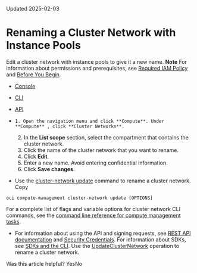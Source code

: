 Updated 2025-02-03
# Renaming a Cluster Network with Instance Pools
Edit a cluster network with instance pools to give it a new name. 
**Note** For information about permissions and prerequisites, see [Required IAM Policy](https://docs.oracle.com/en-us/iaas/Content/Compute/Tasks/managingclusternetworks.htm#iam) and [Before You Begin](https://docs.oracle.com/en-us/iaas/Content/Compute/Tasks/managingclusternetworks.htm#prerequisites).
  * [Console](https://docs.oracle.com/en-us/iaas/Content/Compute/Tasks/edit-cluster-network.htm)
  * [CLI](https://docs.oracle.com/en-us/iaas/Content/Compute/Tasks/edit-cluster-network.htm)
  * [API](https://docs.oracle.com/en-us/iaas/Content/Compute/Tasks/edit-cluster-network.htm)


  *     1. Open the navigation menu and click **Compute**. Under **Compute** , click **Cluster Networks**.
    2. In the **List scope** section, select the compartment that contains the cluster network.
    3. Click the name of the cluster network that you want to rename.
    4. Click **Edit**.
    5. Enter a new name. Avoid entering confidential information.
    6. Click **Save changes**.
  * Use the [cluster-network update](https://docs.oracle.com/iaas/tools/oci-cli/latest/oci_cli_docs/cmdref/compute-management/cluster-network/update.html) command to rename a cluster network.
Copy
```
oci compute-management cluster-network update [OPTIONS]
```

For a complete list of flags and variable options for cluster network CLI commands, see the [command line reference for compute management tasks](https://docs.oracle.com/iaas/tools/oci-cli/latest/oci_cli_docs/cmdref/compute-management.html).
  * For information about using the API and signing requests, see [REST API documentation](https://docs.oracle.com/iaas/Content/API/Concepts/usingapi.htm) and [Security Credentials](https://docs.oracle.com/iaas/Content/General/Concepts/credentials.htm). For information about SDKs, see [SDKs and the CLI](https://docs.oracle.com/iaas/Content/API/Concepts/sdks.htm).
Use the [UpdateClusterNetwork](https://docs.oracle.com/iaas/api/#/en/iaas/latest/ClusterNetwork/UpdateClusterNetwork) operation to rename a cluster network.


Was this article helpful?
YesNo

